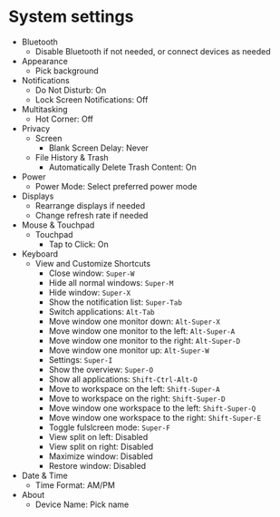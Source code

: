 # System settings

- Bluetooth
  - Disable Bluetooth if not needed, or connect devices as needed
- Appearance
  - Pick background
- Notifications
  - Do Not Disturb: On
  - Lock Screen Notifications: Off
- Multitasking
  - Hot Corner: Off
- Privacy
  - Screen
    - Blank Screen Delay: Never
  - File History & Trash
    - Automatically Delete Trash Content: On
- Power
  - Power Mode: Select preferred power mode
- Displays
  - Rearrange displays if needed
  - Change refresh rate if needed
- Mouse & Touchpad
  - Touchpad
    - Tap to Click: On
- Keyboard
  - View and Customize Shortcuts
    - Close window: `Super-W`
    - Hide all normal windows: `Super-M`
    - Hide window: `Super-X`
    - Show the notification list: `Super-Tab`
    - Switch applications: `Alt-Tab`
    - Move window one monitor down: `Alt-Super-X`
    - Move window one monitor to the left: `Alt-Super-A`
    - Move window one monitor to the right: `Alt-Super-D`
    - Move window one monitor up: `Alt-Super-W`
    - Settings: `Super-I`
    - Show the overview: `Super-O`
    - Show all applications: `Shift-Ctrl-Alt-O`
    - Move to workspace on the left: `Shift-Super-A`
    - Move to workspace on the right: `Shift-Super-D`
    - Move window one workspace to the left: `Shift-Super-Q`
    - Move window one workspace to the right: `Shift-Super-E`
    - Toggle fulslcreen mode: `Super-F`
    - View split on left: Disabled
    - View split on right: Disabled
    - Maximize window: Disabled
    - Restore window: Disabled
- Date & Time
  - Time Format: AM/PM
- About
  - Device Name: Pick name
